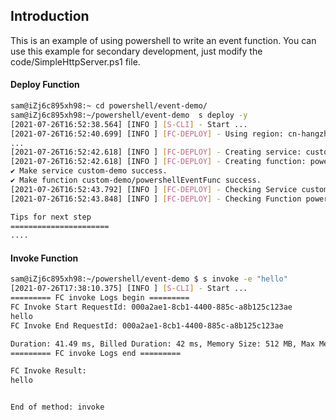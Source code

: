 ## Introduction

This is an example of using powershell to write an event function. You can use this example for secondary development, just modify the code/SimpleHttpServer.ps1 file.

#### Deploy Function

```bash
sam@iZj6c895xh98:~ cd powershell/event-demo/
sam@iZj6c895xh98:~/powershell/event-demo  s deploy -y
[2021-07-26T16:52:38.564] [INFO ] [S-CLI] - Start ...
[2021-07-26T16:52:40.699] [INFO ] [FC-DEPLOY] - Using region: cn-hangzhou
...
[2021-07-26T16:52:42.618] [INFO ] [FC-DEPLOY] - Creating service: custom-demo
[2021-07-26T16:52:42.618] [INFO ] [FC-DEPLOY] - Creating function: powershellEventFunc
✔ Make service custom-demo success.
✔ Make function custom-demo/powershellEventFunc success.
[2021-07-26T16:52:43.792] [INFO ] [FC-DEPLOY] - Checking Service custom-demo exists
[2021-07-26T16:52:43.848] [INFO ] [FC-DEPLOY] - Checking Function powershellEventFunc exists

Tips for next step
======================
....
```

#### Invoke Function

```bash
sam@iZj6c895xh98:~/powershell/event-demo $ s invoke -e "hello"
[2021-07-26T17:38:10.375] [INFO ] [S-CLI] - Start ...
========= FC invoke Logs begin =========
FC Invoke Start RequestId: 000a2ae1-8cb1-4400-885c-a8b125c123ae
hello
FC Invoke End RequestId: 000a2ae1-8cb1-4400-885c-a8b125c123ae

Duration: 41.49 ms, Billed Duration: 42 ms, Memory Size: 512 MB, Max Memory Used: 93.91 MB
========= FC invoke Logs end =========

FC Invoke Result:
hello


End of method: invoke
```
